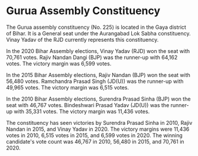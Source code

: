 # Gurua Assembly Constituency

The Gurua assembly constituency (No. 225) is located in the Gaya district of Bihar. It is a General seat under the Aurangabad Lok Sabha constituency. Vinay Yadav of the RJD currently represents this constituency.

In the 2020 Bihar Assembly elections, Vinay Yadav (RJD) won the seat with 70,761 votes. Rajiv Nandan Dangi (BJP) was the runner-up with 64,162 votes. The victory margin was 6,599 votes.

In the 2015 Bihar Assembly elections, Rajiv Nandan (BJP) won the seat with 56,480 votes. Ramchandra Prasad Singh (JD(U)) was the runner-up with 49,965 votes. The victory margin was 6,515 votes.

In the 2010 Bihar Assembly elections, Surendra Prasad Sinha (BJP) won the seat with 46,767 votes. Bindeshwari Prasad Yadav (JD(U)) was the runner-up with 35,331 votes. The victory margin was 11,436 votes.

The constituency has seen victories by Surendra Prasad Sinha in 2010, Rajiv Nandan in 2015, and Vinay Yadav in 2020. The victory margins were 11,436 votes in 2010, 6,515 votes in 2015, and 6,599 votes in 2020. The winning candidate's vote count was 46,767 in 2010, 56,480 in 2015, and 70,761 in 2020.
